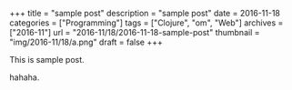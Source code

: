 +++
title = "sample post"
description = "sample post"
date = 2016-11-18
categories = ["Programming"]
tags = ["Clojure", "om", "Web"]
archives = ["2016-11"]
url = "2016-11/18/2016-11-18-sample-post"
thumbnail = "img/2016-11/18/a.png"
draft = false
+++

This is sample post.

<!--more-->

hahaha.

